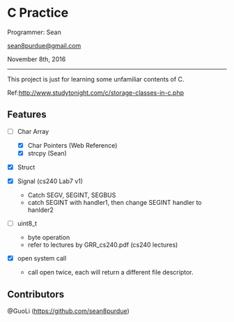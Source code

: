 # C Practice

Programmer:  Sean 

sean8purdue@gmail.com

November 8th, 2016

---------------

This project is just for learning some unfamiliar contents of C.

Ref:http://www.studytonight.com/c/storage-classes-in-c.php

## Features

- [ ] Char Array
    - [X] Char Pointers (Web Reference)
    - [X] strcpy (Sean)

- [X] Struct

- [X] Signal  (cs240 Lab7 v1)
	- Catch SEGV, SEGINT, SEGBUS
	- catch SEGINT with handler1, then change SEGINT handler to hanlder2

- [ ] uint8_t
	- byte operation
	- refer to lectures by GRR_cs240.pdf (cs240 lectures)

- [X] open system call
	- call open twice, each will return a different file descriptor.

## Contributors

@GuoLi (https://github.com/sean8purdue)
